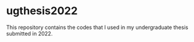 # ugthesis2022
This repository contains the codes that I used in my undergraduate thesis submitted in 2022.
